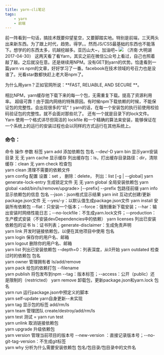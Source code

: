 ```yaml
---
title: yarn-cli笔记
tags: 
	- yarn
	- 前端
---
```


前一阵看到一句话，搞技术既要仰望星空，又要脚踏实地。特别是前端，三天两头出来新东西。为了跟上时代，趋势。得学。。然而JS/CSS最基础的东西也不能落下。想学的的东西太多，坑越挖越多。亚历山大~，加油吧~
![](/assets/blogImg/20170502.jpg)
（济南·大明湖 2017-04-30）
这两天看了看Yarn，其实之前在微信公众号上看过，自己也照着敲了敲。之后就没在意。还是继续用NPM。没有GET到yarn的优势。恰逢看到一篇yarn vs npm的文章，好好学习了一番。facebook在技术领域的号召力也是没谁了。光看star数都快赶上老大哥npm了。

为什么用yarn？正如官网所说：**FAST, RELIABLE, AND SECURE **。

相比NPM，yarn缓存他下载下来的每一个包，无需重复下载。提高了资源利用率。
超级可靠！由于国内网络的特殊原因。有时候npm下载依赖的时候，不能保证包的完整性。会出现很多的“坑”！yarn的话，在每一个安装包的执行前使用校验码验证包的完整性。就不会面对那些坑了。
还有一个就是目录下的lock文件。Yarn 使用一个格式详尽但简洁的 lockfile 和一个精确的算法来安装，能够保证在一个系统上的运行的安装过程也会以同样的方式运行在其他系统上。
<!-- more -->
### 命令：

命令	操作	参数	标签
yarn add	添加依赖包	包名	--dev/-D
yarn bin	显示yarn安装目录	无	无
yarn cache	显示缓存	列出缓存包：ls，打出缓存目录路径：dir，清除缓存：clean	无
yarn check	检查包		
yarn clean	清理不需要的依赖文件		
yarn config	配置	设置：set <key> <value>， 删除：delete， 列出：list	[-g | --global]
yarn generate-lock-entry	生成锁定文件	无	无
yarn global	全局安装依赖包	yarn global <add/bin/ls/remove/upgrade> [--prefix]	--prefix 包路径前缀
yarn info	显示依赖包的信息	包名	--json：json格式显示结果
yarn init	互动式创建/更新package.json文件	无	--yes/-y：以默认值生成package.json文件
yarn install	安装所有依赖包		--flat：只安装一个版本；--force：强制重新下载安装；--har：输出安装时网络性能日志；--no-lockfile：不生成yarn.lock文件；--production：生产模式安装（不安装devDependencies中的依赖）
yarn licenses	列出已安装依赖包的证书	ls：证书列表；generate-disclaimer：生成免责声明	
yarn link	开发时链接依赖包，以便在其他项目中使用	包名	
yarn login	保存你的用户名、邮箱		
yarn logout	删除你的用户名、邮箱		
yarn list	列出已安装依赖包		--depth=0：列表深度，从0开始
yarn outdated	检查过时的依赖包	包名	
yarn owner	管理拥有者	ls/add/remove	
yarn pack	给包的依赖打包	--filename <filename>	
yarn publish	将包发布到npm		--tag：版本标签；--access：公开（public）还是限制的（restricted）
yarn remove	卸载包，更新package.json和yarn.lock	包名	
yarn run	运行package.json中预定义的脚本		
yarn self-update	yarn自身更新--未实现		
yarn tag	显示包的标签	add/rm/ls	
yarn team	管理团队	create/destroy/add/rm/ls	
yarn test	测试 = yarn run test		
yarn unlink	取消链接依赖包		
yarn upgrade	升级依赖包		
yarn version	管理当前项目的版本号	--new-version <version>：直接记录版本号；--no-git-tag-version：不生成git标签	
yarn why	分析为什么需要安装依赖包	包名/包目录/包目录中的文件名	